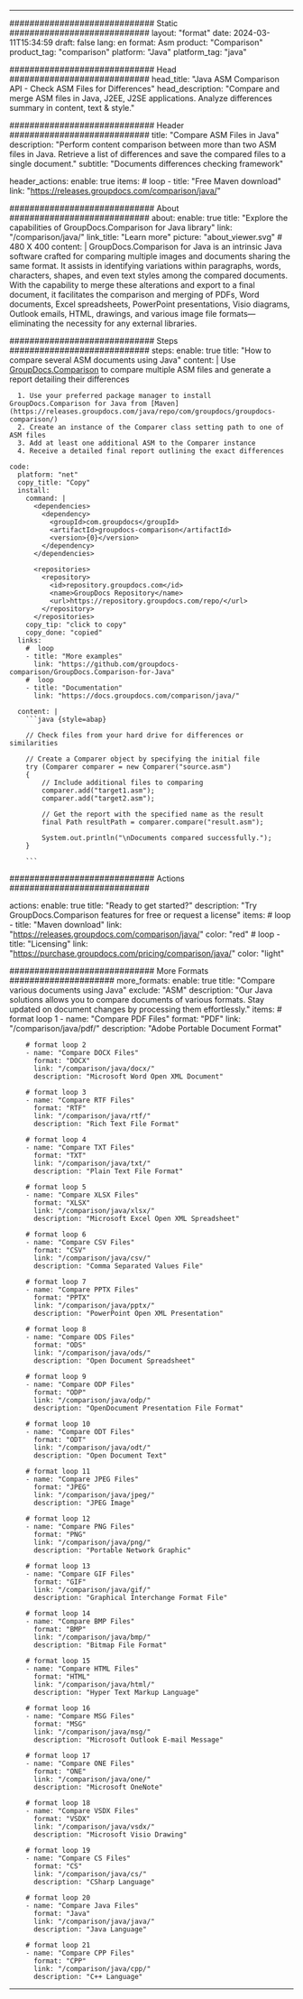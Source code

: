 
---
############################# Static ############################
layout: "format"
date:  2024-03-11T15:34:59
draft: false
lang: en
format: Asm
product: "Comparison"
product_tag: "comparison"
platform: "Java"
platform_tag: "java"

############################# Head ############################
head_title: "Java ASM Comparison API - Check ASM Files for Differences"
head_description: "Compare and merge ASM files in Java, J2EE, J2SE applications. Analyze differences summary in content, text & style."

############################# Header ############################
title: "Compare ASM Files in Java" 
description: "Perform content comparison between more than two ASM files in Java. Retrieve a list of differences and save the compared files to a single document."
subtitle: "Documents differences checking framework" 

header_actions:
  enable: true
  items:
    #  loop
    - title: "Free Maven download"
      link: "https://releases.groupdocs.com/comparison/java/"
      
############################# About ############################
about:
    enable: true
    title: "Explore the capabilities of GroupDocs.Comparison for Java library"
    link: "/comparison/java/"
    link_title: "Learn more"
    picture: "about_viewer.svg" # 480 X 400
    content: |
       GroupDocs.Comparison for Java is an intrinsic Java software crafted for comparing multiple images and documents sharing the same format. It assists in identifying variations within paragraphs, words, characters, shapes, and even text styles among the compared documents. With the capability to merge these alterations and export to a final document, it facilitates the comparison and merging of PDFs, Word documents, Excel spreadsheets, PowerPoint presentations, Visio diagrams, Outlook emails, HTML, drawings, and various image file formats—eliminating the necessity for any external libraries.

############################# Steps ############################
steps:
    enable: true
    title: "How to compare several ASM documents using Java"
    content: |
      Use [GroupDocs.Comparison](https://products.groupdocs.com/comparison/java/) to compare multiple ASM files and generate a report detailing their differences
      
      1. Use your preferred package manager to install GroupDocs.Comparison for Java from [Maven](https://releases.groupdocs.com/java/repo/com/groupdocs/groupdocs-comparison/)
      2. Create an instance of the Comparer class setting path to one of ASM files
      3. Add at least one additional ASM to the Comparer instance
      4. Receive a detailed final report outlining the exact differences
   
    code:
      platform: "net"
      copy_title: "Copy"
      install:
        command: |
          <dependencies>
            <dependency>
              <groupId>com.groupdocs</groupId>
              <artifactId>groupdocs-comparison</artifactId>
              <version>{0}</version>
            </dependency>
          </dependencies>

          <repositories>
            <repository>
              <id>repository.groupdocs.com</id>
              <name>GroupDocs Repository</name>
              <url>https://repository.groupdocs.com/repo/</url>
            </repository>
          </repositories>
        copy_tip: "click to copy"
        copy_done: "copied"
      links:
        #  loop
        - title: "More examples"
          link: "https://github.com/groupdocs-comparison/GroupDocs.Comparison-for-Java"
        #  loop
        - title: "Documentation"
          link: "https://docs.groupdocs.com/comparison/java/"
          
      content: |
        ```java {style=abap}

        // Check files from your hard drive for differences or similarities

        // Create a Comparer object by specifying the initial file
        try (Comparer comparer = new Comparer("source.asm") 
        {
            // Include additional files to comparing
        	comparer.add("target1.asm");
            comparer.add("target2.asm");

            // Get the report with the specified name as the result
            final Path resultPath = comparer.compare("result.asm"); 

            System.out.println("\nDocuments compared successfully.");
        }
        
        ```            

############################# Actions ############################

actions:
  enable: true
  title: "Ready to get started?"
  description: "Try GroupDocs.Comparison features for free or request a license"
  items:
    #  loop
    - title: "Maven download"
      link: "https://releases.groupdocs.com/comparison/java/"
      color: "red"
        #  loop
    - title: "Licensing"
      link: "https://purchase.groupdocs.com/pricing/comparison/java/"
      color: "light"


############################# More Formats #####################
more_formats:
    enable: true
    title: "Compare various documents using Java"
    exclude: "ASM"
    description: "Our Java solutions allows you to compare documents of various formats. Stay updated on document changes by processing them effortlessly."
    items: 
        # format loop 1
        - name: "Compare PDF Files"
          format: "PDF"
          link: "/comparison/java/pdf/"
          description: "Adobe Portable Document Format"

        # format loop 2
        - name: "Compare DOCX Files"
          format: "DOCX"
          link: "/comparison/java/docx/"
          description: "Microsoft Word Open XML Document"

        # format loop 3
        - name: "Compare RTF Files"
          format: "RTF"
          link: "/comparison/java/rtf/"
          description: "Rich Text File Format"

        # format loop 4
        - name: "Compare TXT Files"
          format: "TXT"
          link: "/comparison/java/txt/"
          description: "Plain Text File Format"

        # format loop 5
        - name: "Compare XLSX Files"
          format: "XLSX"
          link: "/comparison/java/xlsx/"
          description: "Microsoft Excel Open XML Spreadsheet"

        # format loop 6
        - name: "Compare CSV Files"
          format: "CSV"
          link: "/comparison/java/csv/"
          description: "Comma Separated Values File"

        # format loop 7
        - name: "Compare PPTX Files"
          format: "PPTX"
          link: "/comparison/java/pptx/"
          description: "PowerPoint Open XML Presentation"

        # format loop 8
        - name: "Compare ODS Files"
          format: "ODS"
          link: "/comparison/java/ods/"
          description: "Open Document Spreadsheet"

        # format loop 9
        - name: "Compare ODP Files"
          format: "ODP"
          link: "/comparison/java/odp/"
          description: "OpenDocument Presentation File Format"

        # format loop 10
        - name: "Compare ODT Files"
          format: "ODT"
          link: "/comparison/java/odt/"
          description: "Open Document Text"

        # format loop 11
        - name: "Compare JPEG Files"
          format: "JPEG"
          link: "/comparison/java/jpeg/"
          description: "JPEG Image"

        # format loop 12
        - name: "Compare PNG Files"
          format: "PNG"
          link: "/comparison/java/png/"
          description: "Portable Network Graphic"

        # format loop 13
        - name: "Compare GIF Files"
          format: "GIF"
          link: "/comparison/java/gif/"
          description: "Graphical Interchange Format File"

        # format loop 14
        - name: "Compare BMP Files"
          format: "BMP"
          link: "/comparison/java/bmp/"
          description: "Bitmap File Format"

        # format loop 15
        - name: "Compare HTML Files"
          format: "HTML"
          link: "/comparison/java/html/"
          description: "Hyper Text Markup Language"

        # format loop 16
        - name: "Compare MSG Files"
          format: "MSG"
          link: "/comparison/java/msg/"
          description: "Microsoft Outlook E-mail Message"

        # format loop 17
        - name: "Compare ONE Files"
          format: "ONE"
          link: "/comparison/java/one/"
          description: "Microsoft OneNote"

        # format loop 18
        - name: "Compare VSDX Files"
          format: "VSDX"
          link: "/comparison/java/vsdx/"
          description: "Microsoft Visio Drawing"

        # format loop 19
        - name: "Compare CS Files"
          format: "CS"
          link: "/comparison/java/cs/"
          description: "CSharp Language"

        # format loop 20
        - name: "Compare Java Files"
          format: "Java"
          link: "/comparison/java/java/"
          description: "Java Language"
          
        # format loop 21
        - name: "Compare CPP Files"
          format: "CPP"
          link: "/comparison/java/cpp/"
          description: "C++ Language"
---